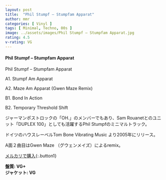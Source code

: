 ```yaml
---
layout: post
title:  "Phil Stumpf – Stumpfam Apparat"
author: mmr
categories: [ Vinyl ]
tags: [ Minimal, Techno, 00s ]
image: ../assets/images/Phil Stumpf – Stumpfam Apparat.jpg
rating: 4.5
v-rating: VG
---
```


#### Phil Stumpf – Stumpfam Apparat

Phil Stumpf – Stumpfam Apparat

A1. Stumpf Am Apparat

A2. Maze Am Apparat (Gwen Maze Remix)

B1. Bond In Action

B2. Temporary Threshold Shift

ジャーマンポストロックの「OH.」のメンバーでもあり、Sam Rouanetとのユニット「DUPLEX 100」としても活躍するPhil Stumpfのミニマルトラック。

ドイツのハウスレーベルTom Bone Vibrating Music より2005年にリリース。

A面２曲目はGwen Maze （グウェンメイズ）によるremix。

[メルカリで購入](https://jp.mercari.com/item/m96043491191?afid=6142608987){:.button1}

<div class="mt-4 mb-4 d-flex align-items-center">
<strong class="mr-1">盤質: VG+</strong>
</div>
<div class="mt-4 mb-4 d-flex align-items-center">
<strong class="mr-1">ジャケット: VG</strong>
</div>
